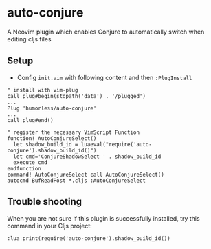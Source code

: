# auto-conjure
A Neovim plugin which enables Conjure to automatically switch when editing cljs files


## Setup

* Config `init.vim` with following content and then `:PlugInstall`  

```
" install with vim-plug
call plug#begin(stdpath('data') . '/plugged')
...
Plug 'humorless/auto-conjure'
...
call plug#end()

" register the necessary VimScript Function
function! AutoConjureSelect()
  let shadow_build_id = luaeval("require('auto-conjure').shadow_build_id()")
  let cmd='ConjureShadowSelect ' . shadow_build_id
  execute cmd
endfunction
command! AutoConjureSelect call AutoConjureSelect()
autocmd BufReadPost *.cljs :AutoConjureSelect
```

## Trouble shooting

When you are not sure if this plugin is successfully installed, try this command
in your Cljs project:

```
:lua print(require('auto-conjure').shadow_build_id())
```
